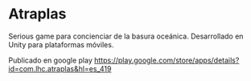 # Atraplas

Serious game para concienciar de la basura oceánica.
Desarrollado en Unity para plataformas móviles.

Publicado en google play
https://play.google.com/store/apps/details?id=com.lhc.atraplas&hl=es_419

